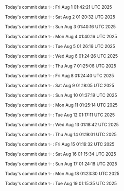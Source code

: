 Today's commit date ✨ : Fri Aug 1 01:42:21 UTC 2025 

Today's commit date ✨ : Sat Aug 2 01:20:32 UTC 2025 

Today's commit date ✨ : Sun Aug 3 01:40:16 UTC 2025 

Today's commit date ✨ : Mon Aug 4 01:40:16 UTC 2025 

Today's commit date ✨ : Tue Aug 5 01:26:16 UTC 2025 

Today's commit date ✨ : Wed Aug 6 01:24:26 UTC 2025 

Today's commit date ✨ : Thu Aug 7 01:25:06 UTC 2025 

Today's commit date ✨ : Fri Aug 8 01:24:40 UTC 2025 

Today's commit date ✨ : Sat Aug 9 01:18:05 UTC 2025 

Today's commit date ✨ : Sun Aug 10 01:37:19 UTC 2025 

Today's commit date ✨ : Mon Aug 11 01:25:14 UTC 2025 

Today's commit date ✨ : Tue Aug 12 01:17:11 UTC 2025 

Today's commit date ✨ : Wed Aug 13 01:18:42 UTC 2025 

Today's commit date ✨ : Thu Aug 14 01:19:01 UTC 2025 

Today's commit date ✨ : Fri Aug 15 01:19:32 UTC 2025 

Today's commit date ✨ : Sat Aug 16 01:15:34 UTC 2025 

Today's commit date ✨ : Sun Aug 17 01:24:18 UTC 2025 

Today's commit date ✨ : Mon Aug 18 01:23:30 UTC 2025 

Today's commit date ✨ : Tue Aug 19 01:15:35 UTC 2025 

